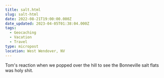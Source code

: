 ```yaml
---
title: salt.html
slug: salt-html
date: 2022-08-21T19:00:00.000Z
date_updated: 2023-04-05T01:38:04.000Z
tags: 
  - Geocaching
  - Vacation
  - Travel
type: micropost
location: West Wendover, NV
---
```


Tom's reaction when we popped over the hill to see the Bonneville salt flats was holy shit.
